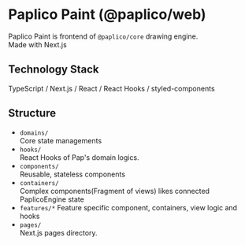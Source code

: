 # Paplico Paint (@paplico/web)

Paplico Paint is frontend of `@paplico/core` drawing engine.  
Made with Next.js

## Technology Stack

TypeScript / Next.js / React / React Hooks / styled-components

## Structure

- `domains/`  
  Core state managements
- `hooks/`  
  React Hooks of Pap's domain logics.
- `components/`  
  Reusable, stateless components
- `containers/`  
  Complex components(Fragment of views) likes connected PaplicoEngine state
- `features/*`
  Feature specific component, containers, view logic and hooks
- `pages/`  
  Next.js pages directory.
